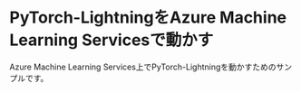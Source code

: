 # PyTorch-LightningをAzure Machine Learning Servicesで動かす

Azure Machine Learning Services上でPyTorch-Lightningを動かすためのサンプルです。